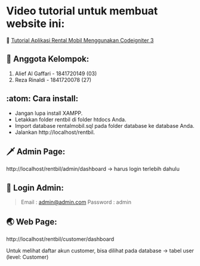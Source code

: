 # Video tutorial untuk membuat website ini:

🎥 [Tutorial Aplikasi Rental Mobil Menggunakan Codeigniter 3](https://www.youtube.com/playlist?list=PLce3Eyp7oY9_bqW9EDki6-HLZgMvY6CP3)

## 🧥 Anggota Kelompok:
1. Alief Al Gaffari - 1841720149 (03)
2. Reza Rinaldi     - 1841720078 (27)

## :atom: Cara install:

- Jangan lupa install XAMPP.
- Letakkan folder rentbil di folder htdocs Anda.
- Import database rentalmobil.sql pada folder database ke database Anda.
- Jalankan http://localhost/rentbil.

## 🗡️ Admin Page:
http://localhost/rentbil/admin/dashboard -> harus login terlebih dahulu

## 🤺 Login Admin:
> Email       : admin@admin.com
> Password    : admin

## 🌏 Web Page:
http://localhost/rentbil/customer/dashboard

Untuk melihat daftar akun customer, bisa dilihat pada database -> tabel user (level: Customer)
